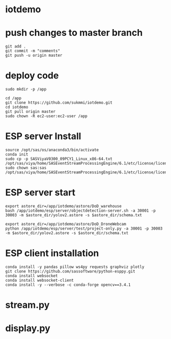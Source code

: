# iotdemo


# push changes to master branch
```
git add .
git commit -m "comments"
git push -u origin master
```

# deploy code

```
sudo mkdir -p /app

cd /app
git clone https://github.com/sukmmi/iotdemo.git
cd iotdemo
git pull origin master
sudo chown -R ec2-user:ec2-user /app
```

# ESP server Install

```
source /opt/sas/os/anaconda3/bin/activate
conda init
sudo cp -p SASViyaV0300_09PCY1_Linux_x86-64.txt /opt/sas/viya/home/SASEventStreamProcessingEngine/6.1/etc/license/license.txt
sudo chown sas:sas /opt/sas/viya/home/SASEventStreamProcessingEngine/6.1/etc/license/license.txt
```

# ESP server start
```
export astore_dir=/app/iotdemo/astore/DoD_warehouse
bash /app/iotdemo/esp/server/objectdetection-server.sh -a 30001 -p 30003 -m $astore_dir/yolov2.astore -s $astore_dir/schema.txt

export astore_dir=/app/iotdemo/astore/DoD_DroneWebcam
python /app/iotdemo/esp/server/test/project-only.py -a 30001 -p 30003 -m $astore_dir/yolov2.astore -s $astore_dir/schema.txt
```
# ESP client installation

```
conda install -y pandas pillow ws4py requests graphviz plotly
git clone https://github.com/sassoftware/python-esppy.git
conda install websocket
conda install websocket-client
conda install -y --verbose -c conda-forge opencv==3.4.1
```

# stream.py

# display.py

